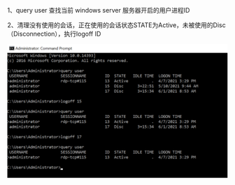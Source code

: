 1、query user 查找当前 windows server 服务器开启的用户进程ID

2、清理没有使用的会话，正在使用的会话状态STATE为Active，未被使用的Disc（Disconnection），执行logoff ID

![img](.assets/image-20221217143256940.png)
